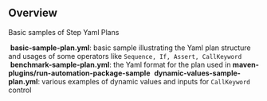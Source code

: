 ## Overview

Basic samples of Step Yaml Plans

&nbsp;**basic-sample-plan.yml**: basic sample illustrating the Yaml plan structure and usages of some operators like `Sequence, If, Assert, CallKeyword`
&nbsp;**benchmark-sample-plan.yml**: the Yaml format for the plan used in **maven-plugins/run-automation-package-sample**
&nbsp;**dynamic-values-sample-plan.yml**: various examples of dynamic values and inputs for `CallKeyword` control
